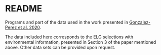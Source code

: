 # README #

Programs and part of the data used in the work presented in [Gonzalez-Perez et al. 2020](https://ui.adsabs.harvard.edu/abs/2020arXiv200106560G/abstract).

The data included here corresponds to the ELG selections with environmental information, presented in Section 3 of the paper mentioned above. Other data sets can be provided upon request.
